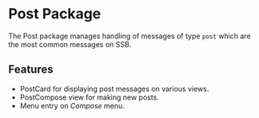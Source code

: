 # Post Package

The Post package manages handling of messages of type `post` which are the most common messages on SSB.

## Features

* PostCard for displaying post messages on various views.
* PostCompose view for making new posts.
* Menu entry on _Compose_ menu.

